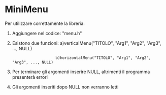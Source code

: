 # MiniMenu
Per utilizzare correttamente la libreria:
  1) Aggiungere nel codice: "menu.h"
  2) Esistono due funzioni: 
                            a)verticalMenu("TITOLO", "Arg1", "Arg2", "Arg3", ..., NULL)
                            
                            b)horizontalMenu("TITOLO", "Arg1", "Arg2", "Arg3", ..., NULL)
  4) Per terminare gli argomenti inserire NULL, altrimenti il programma presenterà errori
  5) Gli argomenti inseriti dopo NULL non verranno letti
